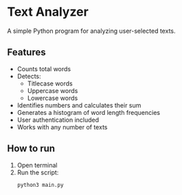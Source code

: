 # Text Analyzer

A simple Python program for analyzing user-selected texts.

## Features
- Counts total words
- Detects:
  - Titlecase words
  - Uppercase words
  - Lowercase words
- Identifies numbers and calculates their sum
- Generates a histogram of word length frequencies
- User authentication included
- Works with any number of texts

## How to run
1. Open terminal
2. Run the script:  
   ```bash
   python3 main.py
